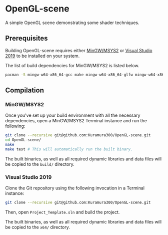 # OpenGL-scene
A simple OpenGL scene demonstrating some shader techniques.

## Prerequisites
Building OpenGL-scene requires either [MinGW/MSYS2](https://msys2.org/) or [Visual Studio 2019](https://visualstudio.microsoft.com/downloads/) to be installed on your system.

The list of build dependencies for MinGW/MSYS2 is listed below.
```bash
pacman -S mingw-w64-x86_64-gcc make mingw-w64-x86_64-glfw mingw-w64-x86_64-glm
```

## Compilation
### MinGW/MSYS2
Once you've set up your build environment with all the necessary dependencies, open a MinGW/MSYS2 Terminal instance and run the following:
```bash
git clone --recursive git@github.com:Kuramura300/OpenGL-scene.git
cd OpenGL-scene/
make
make test # This will automatically run the built binary.
```
The built binaries, as well as all required dynamic libraries and data files will be copied to the `build/` directory.

### Visual Studio 2019
Clone the Git repository using the following invocation in a Terminal instance:
```bash
git clone --recursive git@github.com:Kuramura300/OpenGL-scene.git
```
Then, open `Project_Template.sln` and build the project.

The built binaries, as well as all required dynamic libraries and data files will be copied to the `x64/` directory.
